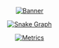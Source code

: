 <div align="center">
  
  [![Banner](https://svg-banners.vercel.app/api?type=rainbow&text1=zikorano%20&width=800&height=400)](https://github.com/sitiom)
  
<!--   [![Counter](https://visitor-badge.laobi.icu/badge?page_id=zikorano.zikorano)](https://github.com/zikorano) -->
<!--   ![GitHub User's stars](https://img.shields.io/github/stars/sitiom?affiliations=OWNER%2CCOLLABORATOR&label=GH%20stars) -->
  
  [![Snake Graph](https://raw.githubusercontent.com/sitiom/zikorano/assets/github-contribution-grid-snake.svg)](https://github.com/zikorano)
  
  [![Metrics](https://raw.githubusercontent.com/zikorano/zikorano/assets/github-metrics.svg)](https://github.com/zikorano)
</div>
